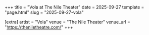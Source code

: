 +++
title = "Vola at The Nile Theater"
date = 2025-09-27
template = "page.html"
slug = "2025-09-27-vola"

[extra]
artist = "Vola"
venue = "The Nile Theater"
venue_url = "https://theniletheatre.com/"
+++
